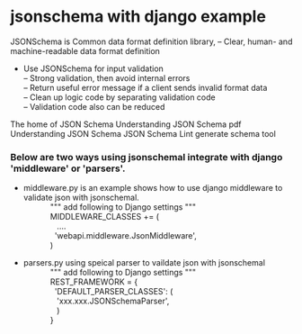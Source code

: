 # jsonschema with django example
JSONSchema is Common data format definition library, – Clear, human- and machine-readable data format definition  
* Use JSONSchema for input validation  
– Strong validation, then avoid internal errors  
– Return useful error message if a client sends invalid format data  
– Clean up logic code by separating validation code  
– Validation code also can be reduced  

[Understanding JSON Schema pdf]: http://spacetelescope.github.io/understanding-json-schema/UnderstandingJSONSchema.pdf "Understanding JSON Schema pdf"
The home of JSON Schema
Understanding JSON Schema pdf
Understanding JSON Schema
JSON Schema Lint
generate schema tool


### Below are two ways using jsonschemal integrate with django 'middleware' or 'parsers'.  ###

* middleware.py is an example shows how to use django middleware to validate json with jsonschemal.  
            """ add following to Django settings """  
            MIDDLEWARE_CLASSES += (  
                 ....  
              'webapi.middleware.JsonMiddleware',  
            )  
  

* parsers.py using speical parser to vaildate json with jsonschemal  
            """ add following to Django settings """  
            REST_FRAMEWORK = {  
              'DEFAULT_PARSER_CLASSES': (  
                    'xxx.xxx.JSONSchemaParser',          
                 )  
            }

